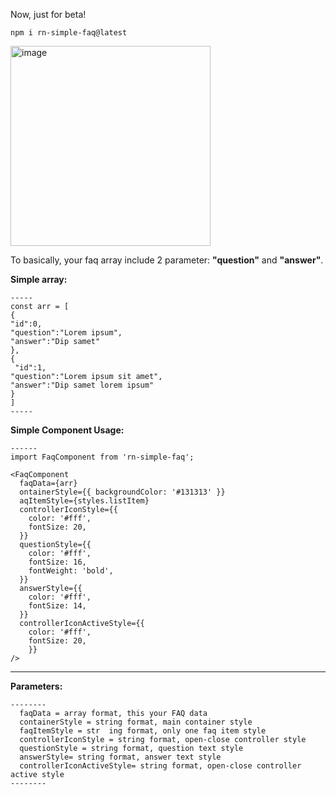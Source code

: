   Now, just for beta!
  
  `npm i rn-simple-faq@latest`
  
  <img width="320" alt="image" src="https://giphy.com/gifs/faq-npm-react-native-JQnILwMr5ShmXaFyH7">

  
  To basically, your faq array include 2 parameter: **"question"** and **"answer"**. 
  
  **Simple array:**
  
    -----
    const arr = [
    {
    "id":0,
    "question":"Lorem ipsum",
    "answer":"Dip samet"
    },
    {
     "id":1,
    "question":"Lorem ipsum sit amet",
    "answer":"Dip samet lorem ipsum"
    }
    ]
    -----
  
  
  **Simple Component  Usage:**
  
    ------
    import FaqComponent from 'rn-simple-faq';
    
    <FaqComponent
      faqData={arr}
      ontainerStyle={{ backgroundColor: '#131313' }}
      aqItemStyle={styles.listItem}
      controllerIconStyle={{
        color: '#fff',
        fontSize: 20,
      }}
      questionStyle={{
        color: '#fff',
        fontSize: 16,
        fontWeight: 'bold',
      }}
      answerStyle={{
        color: '#fff',
        fontSize: 14,
      }}
      controllerIconActiveStyle={{
        color: '#fff',
        fontSize: 20,
        }}
    />
  -----
          
 **Parameters:**        
          
    --------
      faqData = array format, this your FAQ data
      containerStyle = string format, main container style
      faqItemStyle = str  ing format, only one faq item style
      controllerIconStyle = string format, open-close controller style
      questionStyle = string format, question text style
      answerStyle= string format, answer text style
      controllerIconActiveStyle= string format, open-close controller active style
    --------
